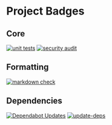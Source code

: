 # Project Badges

## Core

[![unit tests](https://github.com/RustedBytes/invoke-llm/actions/workflows/test.yaml/badge.svg)](https://github.com/RustedBytes/invoke-llm/actions/workflows/test.yaml)
[![security audit](https://github.com/RustedBytes/invoke-llm/actions/workflows/audit.yaml/badge.svg)](https://github.com/RustedBytes/invoke-llm/actions/workflows/audit.yaml)

## Formatting

[![markdown check](https://github.com/RustedBytes/invoke-llm/actions/workflows/markdown-check.yaml/badge.svg)](https://github.com/RustedBytes/invoke-llm/actions/workflows/markdown-check.yaml)

## Dependencies

[![Dependabot Updates](https://github.com/RustedBytes/invoke-llm/actions/workflows/dependabot/dependabot-updates/badge.svg)](https://github.com/RustedBytes/invoke-llm/actions/workflows/dependabot/dependabot-updates)
[![update-deps](https://github.com/RustedBytes/invoke-llm/actions/workflows/update-deps.yaml/badge.svg)](https://github.com/RustedBytes/invoke-llm/actions/workflows/update-deps.yaml)
